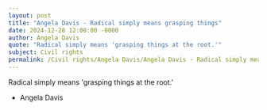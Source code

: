 ```yaml
---
layout: post
title: "Angela Davis - Radical simply means grasping things"
date: 2024-12-28 12:00:00 -0000
author: Angela Davis
quote: "Radical simply means 'grasping things at the root.'"
subject: Civil rights
permalink: /Civil rights/Angela Davis/Angela Davis - Radical simply means grasping things
---
```


Radical simply means 'grasping things at the root.'

- Angela Davis
